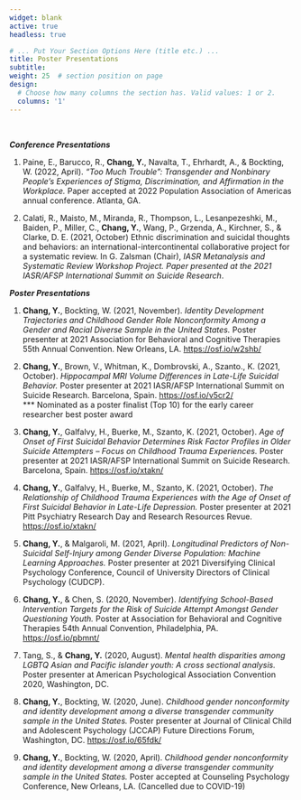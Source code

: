 ```yaml
---
widget: blank
active: true
headless: true

# ... Put Your Section Options Here (title etc.) ...
title: Poster Presentations
subtitle:
weight: 25  # section position on page
design:
  # Choose how many columns the section has. Valid values: 1 or 2.
  columns: '1'
---
```

<br/>

***Conference Presentations***

1. Paine, E., Barucco, R., **Chang, Y.**, Navalta, T., Ehrhardt, A., & Bockting, W. (2022, April). *“Too Much Trouble”: Transgender and Nonbinary People’s Experiences of Stigma, Discrimination, and Affirmation in the Workplace.* Paper accepted at 2022 Population Association of Americas annual conference. Atlanta, GA.

2. Calati, R., Maisto, M., Miranda, R., Thompson, L., Lesanpezeshki, M., Baiden, P., Miller, C., **Chang, Y.**, Wang, P., Grzenda, A., Kirchner, S., & Clarke, D. E. (2021, October) Ethnic discrimination and suicidal thoughts and behaviors: an international-intercontinental collaborative project for a systematic review. In G. Zalsman (Chair), *IASR Metanalysis and Systematic Review Workshop Project. Paper presented at the 2021 IASR/AFSP International Summit on Suicide Research*. 

***Poster Presentations***

1.	**Chang, Y.**, Bockting, W. (2021, November). *Identity Development Trajectories and Childhood Gender Role Nonconformity Among a Gender and Racial Diverse Sample in the United States.* Poster presenter at 2021 Association for Behavioral and Cognitive Therapies 55th Annual Convention. New Orleans, LA. https://osf.io/w2shb/

2.	**Chang, Y.**, Brown, V., Whitman, K., Dombrovski, A., Szanto., K. (2021, October). *Hippocampal MRI Volume Differences in Late-Life Suicidal Behavior.* Poster presenter at 2021 IASR/AFSP International Summit on Suicide Research. Barcelona, Spain. https://osf.io/v5cr2/ <br/>
*** Nominated as a poster finalist (Top 10) for the early career researcher best poster award

3.	**Chang, Y.**, Galfalvy, H., Buerke, M., Szanto, K. (2021, October). *Age of Onset of First Suicidal Behavior Determines Risk Factor Profiles in Older Suicide Attempters – Focus on Childhood Trauma Experiences.* Poster presenter at 2021 IASR/AFSP International Summit on Suicide Research. Barcelona, Spain. https://osf.io/xtakn/

4.	**Chang, Y.**, Galfalvy, H., Buerke, M., Szanto, K. (2021, October). *The Relationship of Childhood Trauma Experiences with the Age of Onset of First Suicidal Behavior in Late-Life Depression.* Poster presenter at 2021 Pitt Psychiatry Research Day and Research Resources Revue. https://osf.io/xtakn/

5.	**Chang, Y.**, & Malgaroli, M. (2021, April). *Longitudinal Predictors of Non-Suicidal Self-Injury among Gender Diverse Population: Machine Learning Approaches.* Poster presenter at 2021 Diversifying Clinical Psychology Conference, Council of University Directors of Clinical Psychology (CUDCP). 

6.	**Chang, Y.**, & Chen, S. (2020, November). *Identifying School-Based Intervention Targets for the Risk of Suicide Attempt Amongst Gender Questioning Youth.* Poster at Association for Behavioral and Cognitive Therapies 54th Annual Convention, Philadelphia, PA. https://osf.io/pbmnt/

7.	Tang, S., & **Chang, Y.** (2020, August). *Mental health disparities among LGBTQ Asian and Pacific islander youth: A cross sectional analysis.* Poster presenter at American Psychological Association Convention 2020, Washington, DC.

8.	**Chang, Y.**, Bockting, W. (2020, June). *Childhood gender nonconformity and identity development among a diverse transgender community sample in the United States.* Poster presenter at Journal of Clinical Child and Adolescent Psychology (JCCAP) Future Directions Forum, Washington, DC. https://osf.io/65fdk/

9.	**Chang, Y.**, Bockting, W. (2020, April). *Childhood gender nonconformity and identity development among a diverse transgender community sample in the United States.* Poster accepted at Counseling Psychology Conference, New Orleans, LA. (Cancelled due to COVID-19)

